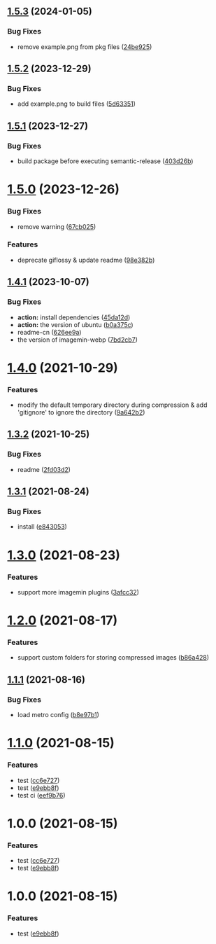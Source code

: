 ## [1.5.3](https://github.com/iChengbo/react-native-imagemin-asset-plugin/compare/v1.5.2...v1.5.3) (2024-01-05)


### Bug Fixes

* remove example.png from pkg files ([24be925](https://github.com/iChengbo/react-native-imagemin-asset-plugin/commit/24be925483145bac7c6fc0b4cf05c3d55e697ef7))

## [1.5.2](https://github.com/iChengbo/react-native-imagemin-asset-plugin/compare/v1.5.1...v1.5.2) (2023-12-29)


### Bug Fixes

* add example.png to build files ([5d63351](https://github.com/iChengbo/react-native-imagemin-asset-plugin/commit/5d63351ec2843820b49ba6ee55884a9f3b332874))

## [1.5.1](https://github.com/iChengbo/react-native-imagemin-asset-plugin/compare/v1.5.0...v1.5.1) (2023-12-27)


### Bug Fixes

* build package before executing semantic-release ([403d26b](https://github.com/iChengbo/react-native-imagemin-asset-plugin/commit/403d26b862bd695c30219eb926dd21264ed68b9b))

# [1.5.0](https://github.com/iChengbo/react-native-imagemin-asset-plugin/compare/v1.4.1...v1.5.0) (2023-12-26)


### Bug Fixes

* remove warning ([67cb025](https://github.com/iChengbo/react-native-imagemin-asset-plugin/commit/67cb025891d6f899ef52facb81280cfe430262a8))


### Features

* deprecate giflossy & update readme ([98e382b](https://github.com/iChengbo/react-native-imagemin-asset-plugin/commit/98e382b9ca17be7da45f7c74819753dc6284e2fe))

## [1.4.1](https://github.com/iChengbo/react-native-imagemin-asset-plugin/compare/v1.4.0...v1.4.1) (2023-10-07)


### Bug Fixes

* **action:** install dependencies ([45da12d](https://github.com/iChengbo/react-native-imagemin-asset-plugin/commit/45da12defe439524f4b388ab2a6f89b8efe7de19))
* **action:** the version of ubuntu ([b0a375c](https://github.com/iChengbo/react-native-imagemin-asset-plugin/commit/b0a375cb8ff99a614d495e48ee8499400fcbc267))
* readme-cn ([626ee9a](https://github.com/iChengbo/react-native-imagemin-asset-plugin/commit/626ee9a6f0c6c91be475f3ce954389351a846b40))
* the version of imagemin-webp ([7bd2cb7](https://github.com/iChengbo/react-native-imagemin-asset-plugin/commit/7bd2cb70aebdb9e7ab96fd2df2ae9a9fd99cf6a4))

# [1.4.0](https://github.com/iChengbo/react-native-imagemin-asset-plugin/compare/v1.3.2...v1.4.0) (2021-10-29)


### Features

* modify the default temporary directory during compression & add 'gitignore' to ignore the directory ([9a642b2](https://github.com/iChengbo/react-native-imagemin-asset-plugin/commit/9a642b2c595f194a2ff82392961dc64ae61028a3))

## [1.3.2](https://github.com/iChengbo/react-native-imagemin-asset-plugin/compare/v1.3.1...v1.3.2) (2021-10-25)


### Bug Fixes

* readme ([2fd03d2](https://github.com/iChengbo/react-native-imagemin-asset-plugin/commit/2fd03d2143712fb2b018c9be15655a59085471c6))

## [1.3.1](https://github.com/iChengbo/react-native-imagemin-asset-plugin/compare/v1.3.0...v1.3.1) (2021-08-24)


### Bug Fixes

* install ([e843053](https://github.com/iChengbo/react-native-imagemin-asset-plugin/commit/e843053c9176fed5ffbec3c374f2cf4eb70f24f4))

# [1.3.0](https://github.com/iChengbo/react-native-imagemin-asset-plugin/compare/v1.2.0...v1.3.0) (2021-08-23)


### Features

* support more imagemin plugins ([3afcc32](https://github.com/iChengbo/react-native-imagemin-asset-plugin/commit/3afcc3216e780d9908f6d1ef3c162dfde2c49bfa))

# [1.2.0](https://github.com/iChengbo/react-native-imagemin-asset-plugin/compare/v1.1.1...v1.2.0) (2021-08-17)


### Features

* support custom folders for storing compressed images ([b86a428](https://github.com/iChengbo/react-native-imagemin-asset-plugin/commit/b86a428725dfc3b358be0a104e342ba7a2157c9c))

## [1.1.1](https://github.com/iChengbo/react-native-imagemin-asset-plugin/compare/v1.1.0...v1.1.1) (2021-08-16)


### Bug Fixes

* load metro config ([b8e97b1](https://github.com/iChengbo/react-native-imagemin-asset-plugin/commit/b8e97b1cf51e4b49408a334928e65fe7e92d0767))

# [1.1.0](https://github.com/iChengbo/react-native-imagemin-asset-plugin/compare/v1.0.3...v1.1.0) (2021-08-15)


### Features

* test ([cc6e727](https://github.com/iChengbo/react-native-imagemin-asset-plugin/commit/cc6e727070c17b0e37d283956472acca30daada9))
* test ([e9ebb8f](https://github.com/iChengbo/react-native-imagemin-asset-plugin/commit/e9ebb8fd9cc81de3fca95796d299f800888fd417))
* test ci ([eef9b76](https://github.com/iChengbo/react-native-imagemin-asset-plugin/commit/eef9b7640fae27502423aaa71d698066b7edcf51))

# 1.0.0 (2021-08-15)


### Features

* test ([cc6e727](https://github.com/iChengbo/react-native-imagemin-asset-plugin/commit/cc6e727070c17b0e37d283956472acca30daada9))
* test ([e9ebb8f](https://github.com/iChengbo/react-native-imagemin-asset-plugin/commit/e9ebb8fd9cc81de3fca95796d299f800888fd417))

# 1.0.0 (2021-08-15)


### Features

* test ([e9ebb8f](https://github.com/iChengbo/react-native-imagemin-asset-plugin/commit/e9ebb8fd9cc81de3fca95796d299f800888fd417))
